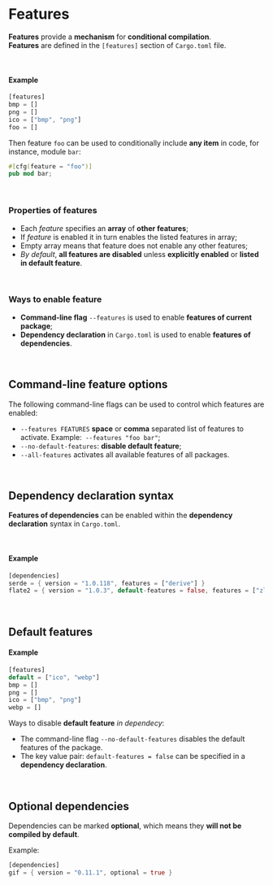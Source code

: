 # Features
**Features** provide a **mechanism** for **conditional compilation**.<br>
**Features** are defined in the ``[features]`` section of ``Cargo.toml`` file.<br>

<br>

#### Example
```Rust
[features]
bmp = []
png = []
ico = ["bmp", "png"]
foo = []
```

Then feature ``foo`` can be used to conditionally include **any item** in code, for instance, module ``bar``:
```Rust
#[cfg(feature = "foo")]
pub mod bar;
```

<br>

### Properties of features
- Each *feature* specifies an **array** of **other features**;
- If *feature* is enabled it in turn enables the listed features in array;
- Empty array means that feature does not enable any other features;
- *By default*, **all features are disabled** unless **explicitly enabled** or **listed in default feature**.

<br>

### Ways to enable feature
- **Command-line flag** ``--features`` is used to enable **features of current package**;
- **Dependency declaration** in ``Cargo.toml`` is used to enable **features of dependencies**.

<br>

## Command-line feature options
The following command-line flags can be used to control which features are enabled:
- ``--features FEATURES`` **space** or **comma** separated list of features to activate. Example:`` --features "foo bar"``;
- ``--no-default-features``: **disable  default feature**;
- ``--all-features`` activates all available features of all packages.

<br>

## Dependency declaration syntax
**Features of dependencies** can be enabled within the **dependency declaration** syntax in ``Cargo.toml``.

<br>

#### Example
```Rust
[dependencies]
serde = { version = "1.0.118", features = ["derive"] }
flate2 = { version = "1.0.3", default-features = false, features = ["zlib"] }
```

<br>

## Default features

#### Example
```Rust
[features]
default = ["ico", "webp"]
bmp = []
png = []
ico = ["bmp", "png"]
webp = []
```

Ways to disable **default feature** *in dependecy*:
- The command-line flag ``--no-default-features`` disables the default features of the package.
- The key value pair: ``default-features = false`` can be specified in a **dependency declaration**.

<br>

## Optional dependencies
Dependencies can be marked **optional**, which means they **will not be compiled by default**.

Example:
```Rust
[dependencies]
gif = { version = "0.11.1", optional = true }
```
